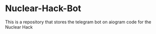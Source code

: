 # Nuclear-Hack-Bot
This is a repository that stores the telegram bot on aiogram code for the Nuclear Hack
